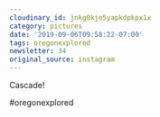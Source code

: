 ```yaml
---
cloudinary_id: jnkg0kje5yapkdpkpx1x
category: pictures
date: '2019-09-06T09:58:22-07:00'
tags: oregonexplored
newsletter: 34
original_source: instagram
---
```


Cascade!

#oregonexplored